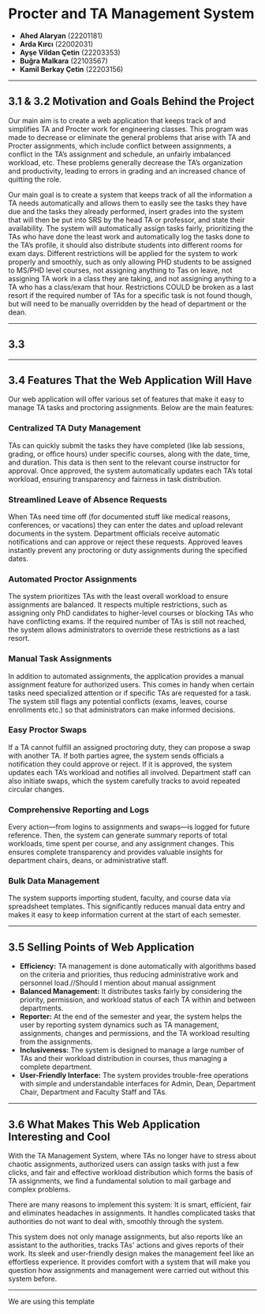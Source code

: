 # Procter and TA Management System

- **Ahed Alaryan** (22201181)
- **Arda Kırcı** (22002031)
- **Ayşe Vildan Çetin** (22203353)
- **Buğra Malkara** (22103567)
- **Kamil Berkay Çetin** (22203156)



---

## 3.1 & 3.2 Motivation and Goals Behind the Project

Our main aim is to create a web application that keeps track of and simplifies TA and Procter work for engineering classes. This program was made to decrease or eliminate the general problems that arise with TA and Procter assignments, which include conflict between assignments, a conflict in the TA’s assignment and schedule, an unfairly imbalanced workload, etc. These problems generally decrease the TA’s organization and productivity, leading to errors in grading and an increased chance of quitting the role.

Our main goal is to create a system that keeps track of all the information a TA needs automatically and allows them to easily see the tasks they have due and the tasks they already performed, insert grades into the system that will then be put into SRS by the head TA or professor, and state their availability. The system will automatically assign tasks fairly, prioritizing the TAs who have done the least work and automatically log the tasks done to the TA’s profile, it should also distribute students into different rooms for exam days. Different restrictions will be applied for the system to work properly and smoothly, such as only allowing PHD students to be assigned to MS/PHD level courses, not assigning anything to Tas on leave, not assigning TA work in a class they are taking, and not assigning anything to a TA who has a class/exam that hour. Restrictions COULD be broken as a last resort if the required number of TAs for a specific task is not found though, but will need to be manually overridden by the head of department or the dean.

---

## 3.3 


---

## 3.4 Features That the Web Application Will Have

Our web application will offer various set of features that make it easy to manage TA tasks and proctoring assignments. Below are the main features:

### Centralized TA Duty Management
TAs can quickly submit the tasks they have completed (like lab sessions, grading, or office hours) under specific courses, along with the date, time, and duration. This data is then sent to the relevant course instructor for approval. Once approved, the system automatically updates each TA’s total workload, ensuring transparency and fairness in task distribution.

### Streamlined Leave of Absence Requests
When TAs need time off (for documented stuff like medical reasons, conferences, or vacations) they can enter the dates and upload relevant documents in the system. Department officials receive automatic notifications and can approve or reject these requests. Approved leaves instantly prevent any proctoring or duty assignments during the specified dates.

### Automated Proctor Assignments
The system prioritizes TAs with the least overall workload to ensure assignments are balanced. It respects multiple restrictions, such as assigning only PhD candidates to higher-level courses or blocking TAs who have conflicting exams. If the required number of TAs is still not reached, the system allows administrators to override these restrictions as a last resort.

### Manual Task Assignments
In addition to automated assignments, the application provides a manual assignment feature for authorized users. This comes in handy when certain tasks need specialized attention or if specific TAs are requested for a task. The system still flags any potential conflicts (exams, leaves, course enrollments etc.) so that administrators can make informed decisions.

### Easy Proctor Swaps
If a TA cannot fulfill an assigned proctoring duty, they can propose a swap with another TA. If both parties agree, the system sends officials a notification they could approve or reject. If it is approved, the system updates each TA’s workload and notifies all involved. Department staff can also initiate swaps, which the system carefully tracks to avoid repeated circular changes.

### Comprehensive Reporting and Logs
Every action—from logins to assignments and swaps—is logged for future reference. Then, the system can generate summary reports of total workloads, time spent per course, and any assignment changes. This ensures complete transparency and provides valuable insights for department chairs, deans, or administrative staff.

### Bulk Data Management
The system supports importing student, faculty, and course data via spreadsheet templates. This significantly reduces manual data entry and makes it easy to keep information current at the start of each semester.

---

## 3.5 Selling Points of Web Application

- **Efficiency:** TA management is done automatically with algorithms based on the criteria and priorities, thus reducing administrative work and personnel load.//Should I mention about manual assignment  
- **Balanced Management:** It distributes tasks fairly by considering the priority, permission, and workload status of each TA within and between departments.  
- **Reporter:** At the end of the semester and year, the system helps the user by reporting system dynamics such as TA management, assignments, changes and permissions, and the TA workload resulting from the assignments.  
- **Inclusiveness:** The system is designed to manage a large number of TAs and their workload distribution in courses, thus managing a complete department.  
- **User-Friendly Interface:** The system provides trouble-free operations with simple and understandable interfaces for Admin, Dean, Department Chair, Department and Faculty Staff and TAs.

---

## 3.6 What Makes This Web Application Interesting and Cool

With the TA Management System, where TAs no longer have to stress about chaotic assignments, authorized users can assign tasks with just a few clicks, and fair and effective workload distribution which forms the basis of TA assignments, we find a fundamental solution to mail garbage and complex problems. 

There are many reasons to implement this system: It is smart, efficient, fair and eliminates headaches in assignments. It handles complicated tasks that authorities do not want to deal with, smoothly through the system. 

This system does not only manage assignments, but also reports like an assistant to the authorities, tracks TAs' actions and gives reports of their work. Its sleek and user-friendly design makes the management feel like an effortless experience. It provides comfort with a system that will make you question how assignments and management were carried out without this system before.

---

We are using this template

